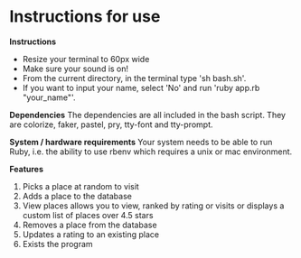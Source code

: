 # Instructions for use 

**Instructions**
* Resize your terminal to 60px wide
* Make sure your sound is on!
* From the current directory, in the terminal type 'sh bash.sh'.
* If you want to input your name, select 'No' and run 'ruby app.rb "your_name"'.

**Dependencies**
The dependencies are all included in the bash script. They are colorize, faker, pastel, pry, tty-font and tty-prompt.

**System / hardware requirements**
Your system needs to be able to run Ruby, i.e. the ability to use rbenv which requires a unix or mac environment. 

**Features**
1. Picks a place at random to visit
2. Adds a place to the database
3. View places allows you to view, ranked by rating or visits or displays a custom list of places over 4.5 stars
4. Removes a place from the database
5. Updates a rating to an existing place
6. Exists the program